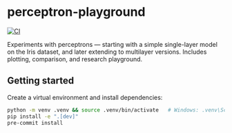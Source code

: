 # perceptron-playground

[![CI](https://github.com/grthomson/perceptron-playground/actions/workflows/ci.yml/badge.svg)](https://github.com/grthomson/perceptron-playground/actions/workflows/ci.yml)

Experiments with perceptrons — starting with a simple single-layer model on the Iris dataset, and later extending to multilayer versions. Includes plotting, comparison, and research playground.

## Getting started

Create a virtual environment and install dependencies:

```bash
python -m venv .venv && source .venv/bin/activate   # Windows: .venv\Scripts\activate
pip install -e ".[dev]"
pre-commit install
```
